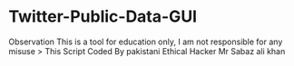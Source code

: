 # Twitter-Public-Data-GUI
Observation This is a tool for education only, I am not responsible for any misuse > This Script Coded By pakistani Ethical Hacker Mr Sabaz ali khan
